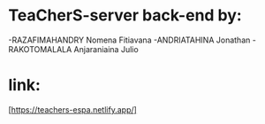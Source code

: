 # TeaCherS-server back-end by:
-RAZAFIMAHANDRY Nomena Fitiavana 
-ANDRIATAHINA Jonathan
-RAKOTOMALALA Anjaraniaina Julio
# link:
[https://teachers-espa.netlify.app/]
